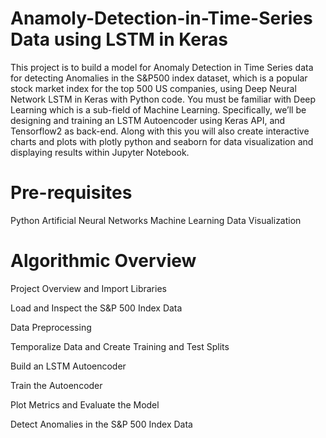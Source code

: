 # Anamoly-Detection-in-Time-Series Data using LSTM in Keras

This project is to build a model for Anomaly Detection in Time Series data for detecting Anomalies in the S&P500 index dataset, which is a popular stock market index for the top 500 US companies, using Deep Neural Network LSTM in Keras with Python code. 
You must be familiar with Deep Learning which is a sub-field of Machine Learning. Specifically, we’ll be designing and training an LSTM Autoencoder using Keras API, and Tensorflow2 as back-end. 
Along with this you will also create interactive charts and plots with plotly python and seaborn for data visualization and displaying results within Jupyter Notebook.

# Pre-requisites
 Python
 Artificial Neural Networks
 Machine Learning
 Data Visualization

# Algorithmic Overview
Project Overview and Import Libraries

Load and Inspect the S&P 500 Index Data

Data Preprocessing

Temporalize Data and Create Training and Test Splits

Build an LSTM Autoencoder

Train the Autoencoder

Plot Metrics and Evaluate the Model

Detect Anomalies in the S&P 500 Index Data
